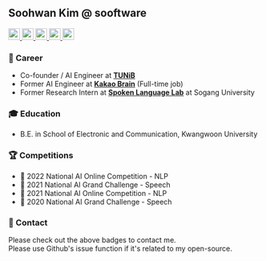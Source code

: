 ## Soohwan Kim @ sooftware
  
  <a href="https://www.facebook.com/sooftware95"><img src="https://img.shields.io/badge/Facebook-1877F2?style=for-the-badge&logo=facebook&logoColor=white&color=black" height=23>
  <a href="https://www.instagram.com/sooftware_/"><img src="https://img.shields.io/badge/Instagram-E4405F?style=for-the-badge&logo=instagram&logoColor=white&color=black" height=23>
  <a href="https://www.linkedin.com/in/Soo-hwan/"><img src="https://img.shields.io/badge/LinkedIn-0077B5?style=for-the-badge&logo=linkedin&logoColor=white&color=black" height=23>
  <a href="https://www.sooftware.io"><img src="https://img.shields.io/badge/website-000000?style=for-the-badge&logo=About.me&logoColor=white" height=23>
  <a href="https://sooftware.io/resume"><img src="https://img.shields.io/badge/RESUME-000000?style=for-the-badge&logo=About.me&logoColor=white" height=23></a>
  
### 🔭  Career
- Co-founder / AI Engineer at [**TUNiB**](https://www.tunib.ai/)
- Former AI Engineer at [**Kakao Brain**](https://www.kakaobrain.com/) (Full-time job) 
- Former Research Intern at [**Spoken Language Lab**](https://speech.sogang.ac.kr/speech/index.html) at Sogang University
  
### 🎓 Education
- B.E. in School of Electronic and Communication, Kwangwoon University
  
### 🏆 Competitions
- 🥇 2022 National AI Online Competition - NLP
- 🥉 2021 National AI Grand Challenge - Speech
- 🥇 2021 National AI Online Competition - NLP
- 🥉 2020 National AI Grand Challenge - Speech

### 💬 Contact
Please check out the above badges to contact me.  
Please use Github's issue function if it's related to my open-source.
